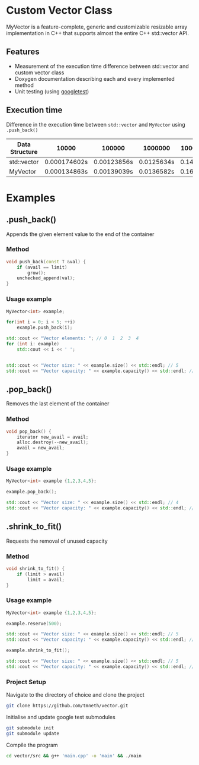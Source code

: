 # Custom Vector Class

MyVector is a feature-complete, generic and customizable resizable array implementation in C++ that supports almost the
entire C++ std::vector API.

## Features

- Measurement of the execution time difference between std::vector and custom vector class
- Doxygen documentation describing each and every implemented method
- Unit testing (using <a href="https://github.com/google/googletest">googletest</a>)

## Execution time

Difference in the execution time between `std::vector` and `MyVector` using `.push_back()`

| Data Structure | 10000 | 100000    | 1000000    | 10000000   |  100000000  | Total |
|----------------|-------|-----|-----|-----|-----|-------|
| std::vector    | 0.000174602s |  0.00123856s  | 0.0125634s   |   0.144284s |  1.37746s   |    1.53572s   |
| MyVector       |  0.000134863s  | 0.00139039s    |  0.0136582s  |  0.166781s   |  1.58274s  |    1.76471s   |


# Examples

## .push_back()

Appends the given element value to the end of the container

### Method

```cpp 
void push_back(const T &val) {
    if (avail == limit)
        grow();
    unchecked_append(val);
}
```

### Usage example

```cpp
MyVector<int> example;

for(int i = 0; i < 5; ++i)
    example.push_back(i);

std::cout << "Vector elements: "; // 0  1  2  3  4
for (int i: example) 
    std::cout << i << ' ';


std::cout << "Vector size: " << example.size() << std::endl; // 5
std::cout << "Vector capacity: " << example.capacity() << std::endl; // 8

```

###             

## .pop_back()

Removes the last element of the container

### Method

```cpp 
void pop_back() {
    iterator new_avail = avail;
    alloc.destroy(--new_avail);
    avail = new_avail;
}
```

### Usage example

```cpp
MyVector<int> example {1,2,3,4,5};

example.pop_back();

std::cout << "Vector size: " << example.size() << std::endl; // 4
std::cout << "Vector capacity: " << example.capacity() << std::endl; // 5

```

###             

## .shrink_to_fit()

Requests the removal of unused capacity

### Method

```cpp 
void shrink_to_fit() { 
    if (limit > avail) 
        limit = avail; 
}
```

### Usage example

```cpp
MyVector<int> example {1,2,3,4,5};

example.reserve(500);

std::cout << "Vector size: " << example.size() << std::endl; // 5
std::cout << "Vector capacity: " << example.capacity() << std::endl; // 500

example.shrink_to_fit();

std::cout << "Vector size: " << example.size() << std::endl; // 5
std::cout << "Vector capacity: " << example.capacity() << std::endl; // 5

```

###             

### Project Setup

Navigate to the directory of choice and clone the project

```zsh
git clone https://github.com/tmneth/vector.git
```

Initialise and update google test submodules

```zsh
git submodule init
git submodule update
```

Compile the program

```zsh
cd vector/src && g++ 'main.cpp' -o 'main' && ./main
```

